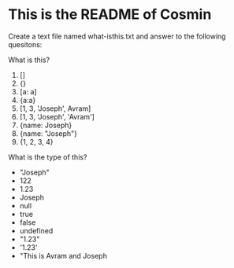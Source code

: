 # This is the README of Cosmin

Create a text file named what-isthis.txt and answer to the following quesitons:

What is this?

1. []
1. {}
1. [a: a]
1. {a:a}
1. [1, 3, 'Joseph', Avram]
1. [1, 3, 'Joseph', 'Avram']
1. {name: Joseph}
1. {name: "Joseph"}
1. {1, 2, 3, 4}

What is the type of this?

- "Joseph"
- 122
- 1.23
- Joseph
- null
- true
- false
- undefined
- "1.23"
- '1.23'
- "This is Avram and Joseph
